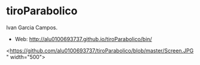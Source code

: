 # tiroParabolico
Ivan Garcia Campos.

* Web: http://alu0100693737.github.io/tiroParabolico/bin/

<https://github.com/alu0100693737/tiroParabolico/blob/master/Screen.JPG" width="500">
